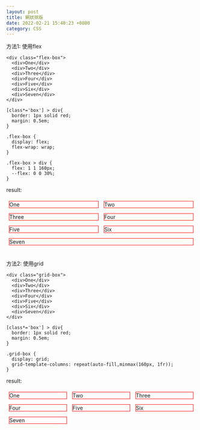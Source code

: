 ```yaml
---
layout: post
title: 網狀排版
date: 2022-02-21 15:40:23 +0800
category: CSS
---
```

方法1: 使用flex
```
<div class="flex-box">
  <div>One</div>
  <div>Two</div>
  <div>Three</div>
  <div>Four</div>
  <div>Five</div>
  <div>Six</div>
  <div>Seven</div>
</div>
```
```
[class*='box'] > div{
  border: 1px solid red;
  margin: 0.5em;
}

.flex-box {
  display: flex;
  flex-wrap: wrap;
}

.flex-box > div {
  flex: 1 1 160px;
  --flex: 0 0 30%;
}
```
result:
<style>
	[class*='box'] > div{
		border: 1px solid red;
		margin: 0.5em;
	}
	.flex-box {
		display: flex;
		flex-wrap: wrap;
	}

	.flex-box > div {
		flex: 1 1 160px;
		--flex: 0 0 30%;
	}
</style>
<div class="flex-box">
  <div>One</div>
  <div>Two</div>
  <div>Three</div>
  <div>Four</div>
  <div>Five</div>
  <div>Six</div>
  <div>Seven</div>
</div>
   
<br>    
   	
方法2: 使用grid
```
<div class="grid-box">
  <div>One</div>
  <div>Two</div>
  <div>Three</div>
  <div>Four</div>
  <div>Five</div>
  <div>Six</div>
  <div>Seven</div>
</div>
```
```
[class*='box'] > div{
  border: 1px solid red;
  margin: 0.5em;
}

.grid-box {
  display: grid;
  grid-template-columns: repeat(auto-fill,minmax(160px, 1fr));
}
```
result:
<style>
	.grid-box {
	  display: grid;
	  grid-template-columns: repeat(auto-fill,minmax(160px, 1fr));
	}
</style>

<div class="grid-box">
  <div>One</div>
  <div>Two</div>
  <div>Three</div>
  <div>Four</div>
  <div>Five</div>
  <div>Six</div>
  <div>Seven</div>
</div>


